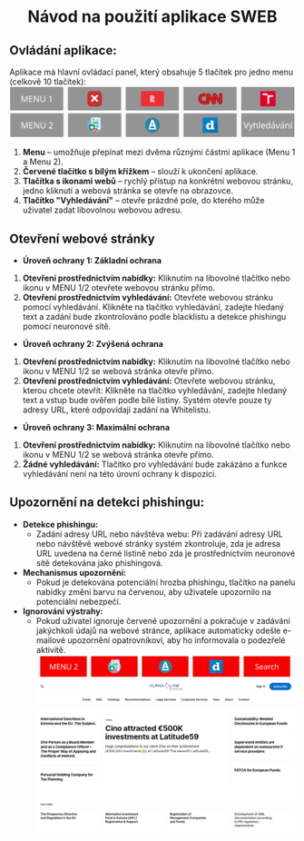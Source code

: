 # <p align="center">Návod na použití aplikace SWEB</p>
## Ovládání aplikace:
Aplikace má hlavní ovládací panel, který obsahuje 5 tlačítek pro jedno menu (celkově 10 tlačítek):  
 ![MENU_1](https://github.com/forsenior/senior-os/blob/main/sweb/screens/sweb_menu1.png)
 ![MENU_2](https://github.com/forsenior/senior-os/blob/main/sweb/screens/sweb_menu2_cz.png)
1.	**Menu** – umožňuje přepínat mezi dvěma různými částmi aplikace (Menu 1 a Menu 2).
2.	**Červené tlačítko s bílým křížkem** – slouží k ukončení aplikace.
3.	**Tlačítka s ikonami webů** – rychlý přístup na konkrétní webovou stránku, jedno kliknutí a webová stránka se otevře na obrazovce. 
4.	**Tlačítko "Vyhledávání"** –  otevře prázdné pole, do kterého může uživatel zadat libovolnou webovou adresu.

## Otevření webové stránky
- **Úroveň ochrany 1: Základní ochrana**
1. **Otevření prostřednictvím nabídky:** Kliknutím na libovolné tlačítko nebo ikonu v MENU 1/2 otevřete webovou stránku přímo.
2. **Otevření prostřednictvím vyhledávání:** Otevřete webovou stránku pomocí vyhledávání. Klikněte na tlačítko vyhledávání, zadejte hledaný text a zadání bude zkontrolováno podle blacklistu a detekce phishingu pomocí neuronové sítě.

- **Úroveň ochrany 2: Zvýšená ochrana**
1. **Otevření prostřednictvím nabídky:** Kliknutím na libovolné tlačítko nebo ikonu v MENU 1/2 se webová stránka otevře přímo.
2. **Otevření prostřednictvím vyhledávání:** Otevřete webovou stránku, kterou chcete otevřít: Klikněte na tlačítko vyhledávání, zadejte hledaný text a vstup bude ověřen podle bílé listiny. Systém otevře pouze ty adresy URL, které odpovídají zadání na Whitelistu.
  
- **Úroveň ochrany 3: Maximální ochrana**
1. **Otevření prostřednictvím nabídky:** Kliknutím na libovolné tlačítko nebo ikonu v MENU 1/2 se webová stránka otevře přímo.
2. **Žádné vyhledávání:** Tlačítko pro vyhledávání bude zakázáno a funkce vyhledávání není na této úrovni ochrany k dispozici.

## Upozornění na detekci phishingu:

- **Detekce phishingu:**
   - Zadání adresy URL nebo návštěva webu: Při zadávání adresy URL nebo návštěvě webové stránky systém zkontroluje, zda je adresa URL uvedena na černé listině nebo zda je prostřednictvím neuronové sítě detekována jako phishingová.
- **Mechanismus upozornění:**
   - Pokud je detekována potenciální hrozba phishingu, tlačítko na panelu nabídky změní barvu na červenou, aby uživatele upozornilo na potenciální nebezpečí.
- **Ignorování výstrahy:**
   - Pokud uživatel ignoruje červené upozornění a pokračuje v zadávání jakýchkoli údajů na webové stránce, aplikace automaticky odešle e-mailové upozornění opatrovníkovi, aby ho informovala o podezřelé aktivitě.
 ![MENU_2](https://github.com/forsenior/senior-os/blob/main/sweb/screens/sweb_screen_3.png)
